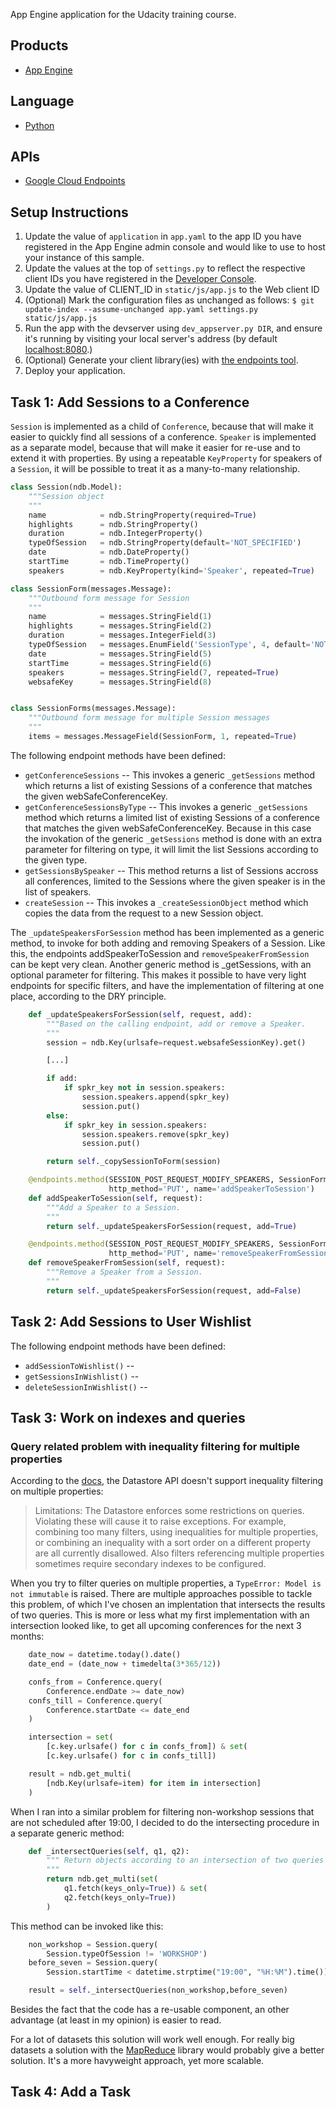 App Engine application for the Udacity training course.

## Products
- [App Engine][1]

## Language
- [Python][2]

## APIs
- [Google Cloud Endpoints][3]

## Setup Instructions
1. Update the value of `application` in `app.yaml` to the app ID you
   have registered in the App Engine admin console and would like to use to host
   your instance of this sample.
1. Update the values at the top of `settings.py` to
   reflect the respective client IDs you have registered in the
   [Developer Console][4].
1. Update the value of CLIENT_ID in `static/js/app.js` to the Web client ID
1. (Optional) Mark the configuration files as unchanged as follows:
   `$ git update-index --assume-unchanged app.yaml settings.py static/js/app.js`
1. Run the app with the devserver using `dev_appserver.py DIR`, and ensure it's
   running by visiting your local server's address (by default [localhost:8080][5].)
1. (Optional) Generate your client library(ies) with [the endpoints tool][6].
1. Deploy your application.


## Task 1: Add Sessions to a Conference
`Session` is implemented as a child of `Conference`, because that will make it
easier to quickly find all sessions of a conference. `Speaker` is implemented as
a separate model, because that will make it easier for re-use and to extend it
with properties. By using a repeatable `KeyProperty` for speakers of a `Session`,
it will be possible to treat it as a many-to-many relationship.

```python
class Session(ndb.Model):
    """Session object
    """
    name            = ndb.StringProperty(required=True)
    highlights      = ndb.StringProperty()
    duration        = ndb.IntegerProperty()
    typeOfSession   = ndb.StringProperty(default='NOT_SPECIFIED')
    date            = ndb.DateProperty()
    startTime       = ndb.TimeProperty()
    speakers        = ndb.KeyProperty(kind='Speaker', repeated=True)

class SessionForm(messages.Message):
    """Outbound form message for Session
    """
    name            = messages.StringField(1)
    highlights      = messages.StringField(2)
    duration        = messages.IntegerField(3)
    typeOfSession   = messages.EnumField('SessionType', 4, default='NOT_SPECIFIED')
    date            = messages.StringField(5)
    startTime       = messages.StringField(6)
    speakers        = messages.StringField(7, repeated=True)
    websafeKey      = messages.StringField(8)


class SessionForms(messages.Message):
    """Outbound form message for multiple Session messages
    """
    items = messages.MessageField(SessionForm, 1, repeated=True)
```

The following endpoint methods have been defined:

- `getConferenceSessions` -- This invokes a generic `_getSessions` method which
  returns a list of existing Sessions of a conference that matches the given
  webSafeConferenceKey.
- `getConferenceSessionsByType` -- This invokes a generic `_getSessions` method
  which returns a limited list of existing Sessions of a conference that matches
  the given webSafeConferenceKey. Because in this case the invokation of the
  generic `_getSessions` method is done with an extra parameter for filtering on
  type, it will limit the list Sessions according to the given type.
- `getSessionsBySpeaker` -- This method returns a list of Sessions accross all
  conferences, limited to the Sessions where the given speaker is in the list of
  speakers.
- `createSession` -- This invokes a `_createSessionObject` method which copies
  the data from the request to a new Session object.

The `_updateSpeakersForSession` method has been implemented as a generic method,
to invoke for both adding and removing Speakers of a Session. Like this, the
endpoints addSpeakerToSession and `removeSpeakerFromSession` can be kept very
clean. Another generic method is _getSessions, with an optional parameter for
filtering. This makes it possible to have very light endpoints for specific
filters, and have the implementation of filtering at one place, according to the
DRY principle.

```python
    def _updateSpeakersForSession(self, request, add):
        """Based on the calling endpoint, add or remove a Speaker.
        """
        session = ndb.Key(urlsafe=request.websafeSessionKey).get()

        [...]

        if add:
            if spkr_key not in session.speakers:
                session.speakers.append(spkr_key)
                session.put()
        else:
            if spkr_key in session.speakers:
                session.speakers.remove(spkr_key)
                session.put()

        return self._copySessionToForm(session)

    @endpoints.method(SESSION_POST_REQUEST_MODIFY_SPEAKERS, SessionForm,
                      http_method='PUT', name='addSpeakerToSession')
    def addSpeakerToSession(self, request):
        """Add a Speaker to a Session.
        """
        return self._updateSpeakersForSession(request, add=True)

    @endpoints.method(SESSION_POST_REQUEST_MODIFY_SPEAKERS, SessionForm,
                      http_method='PUT', name='removeSpeakerFromSession')
    def removeSpeakerFromSession(self, request):
        """Remove a Speaker from a Session.
        """
        return self._updateSpeakersForSession(request, add=False)
```


## Task 2: Add Sessions to User Wishlist

The following endpoint methods have been defined:

- `addSessionToWishlist()` -- 
- `getSessionsInWishlist()` --
- `deleteSessionInWishlist()` --


## Task 3: Work on indexes and queries

### Query related problem with inequality filtering for multiple properties

According to the [docs][7], the Datastore API doesn't support inequality filtering on
multiple properties:

> Limitations: The Datastore enforces some restrictions on queries. Violating
> these will cause it to raise exceptions. For example, combining too many
> filters, using inequalities for multiple properties, or combining an
> inequality with a sort order on a different property are all currently
> disallowed. Also filters referencing multiple properties sometimes require
> secondary indexes to be configured.

When you try to filter queries on multiple properties, a `TypeError: Model is
not immutable` is raised. There are multiple approaches possible to tackle this
problem, of which I've chosen an implentation that intersects the results of two
queries. This is more or less what my first implementation with an intersection
looked like, to get all upcoming conferences for the next 3 months:

```python
    date_now = datetime.today().date()
    date_end = (date_now + timedelta(3*365/12))

    confs_from = Conference.query(
        Conference.endDate >= date_now)
    confs_till = Conference.query(
        Conference.startDate <= date_end
    )

    intersection = set(
        [c.key.urlsafe() for c in confs_from]) & set(
        [c.key.urlsafe() for c in confs_till])

    result = ndb.get_multi(
        [ndb.Key(urlsafe=item) for item in intersection]
    )
```

When I ran into a similar problem for filtering non-workshop sessions that are
not scheduled after 19:00, I decided to do the intersecting procedure in a
separate generic method:

```python
    def _intersectQueries(self, q1, q2):
        """ Return objects according to an intersection of two queries
        """
        return ndb.get_multi(set(
            q1.fetch(keys_only=True)) & set(
            q2.fetch(keys_only=True))
        )
```

This method can be invoked like this:
```python
    non_workshop = Session.query(
        Session.typeOfSession != 'WORKSHOP')
    before_seven = Session.query(
        Session.startTime < datetime.strptime("19:00", "%H:%M").time())

    result = self._intersectQueries(non_workshop,before_seven)
```

Besides the fact that the code has a re-usable component, an other advantage
(at least in my opinion) is easier to read.

For a lot of datasets this solution will work well enough. For really big
datasets a solution with the [MapReduce][8] library would probably give a
better solution. It's a more havyweight approach, yet more scalable.


## Task 4: Add a Task


[1]: https://developers.google.com/appengine
[2]: http://python.org
[3]: https://developers.google.com/appengine/docs/python/endpoints/
[4]: https://console.developers.google.com/
[5]: https://localhost:8080/
[6]: https://developers.google.com/appengine/docs/python/endpoints/endpoints_tool
[7]: https://cloud.google.com/appengine/docs/python/ndb/queries
[8]: https://cloud.google.com/appengine/docs/python/dataprocessing/
